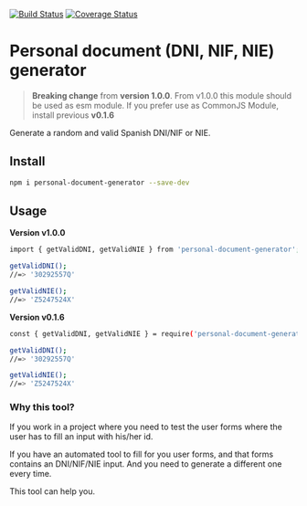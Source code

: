 [![Build Status](https://travis-ci.org/JuanMaRuiz/personal-document-generator.svg?branch=master)](https://travis-ci.org/JuanMaRuiz/personal-document-generator)
[![Coverage Status](https://coveralls.io/repos/github/JuanMaRuiz/personal-document-generator/badge.svg?branch=master)](https://coveralls.io/github/JuanMaRuiz/personal-document-generator?branch=master)

# Personal document (DNI, NIF, NIE) generator

> **Breaking change** from **version 1.0.0**. From v1.0.0 this module should be used as esm module. If you prefer use as CommonJS Module, install previous **v0.1.6**

Generate a random and valid Spanish DNI/NIF or NIE.

## Install

```bash
npm i personal-document-generator --save-dev
```

## Usage


**Version v1.0.0**

```bash
import { getValidDNI, getValidNIE } from 'personal-document-generator';

getValidDNI();
//=> '30292557Q'

getValidNIE();
//=> 'Z5247524X'
```

**Version v0.1.6**

```bash
const { getValidDNI, getValidNIE } = require('personal-document-generator');

getValidDNI();
//=> '30292557Q'

getValidNIE();
//=> 'Z5247524X'
```

### Why this tool?

If you work in a project where you need to test the user forms where the user has to fill an input with his/her id.

If you have an automated tool to fill for you user forms, and that forms contains an DNI/NIF/NIE input. And you need to generate a different one every time.

This tool can help you.

